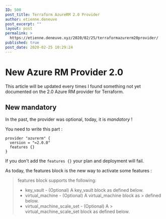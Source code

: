 ```yaml
---
ID: 500
post_title: Terraform AzureRM 2.0 Provider
author: etienne.deneuve
post_excerpt: ""
layout: post
permalink: >
  https://etienne.deneuve.xyz/2020/02/25/terraformazurerm20provider/
published: true
post_date: 2020-02-25 10:29:24
---
```

<h1>New Azure RM Provider 2.0</h1>

This article will be updated every times I found something not yet documented on the 2.0 Azure RM provider for Terraform.

<h2>New mandatory</h2>

In the past, the provider was optional, today, it is <em>mandatory</em> !

You need to write this part :

<pre><code class="language-HCL">provider "azurerm" {
  version = "=2.0.0"
  features {}
}
</code></pre>

If you don't add the <code>features {}</code> your plan and deployment will fail.

As today, the features block is the new way to activate some features :

<blockquote>
  features block supports the following:
<ul>
    <li>key_vault - (Optional) A key_vault block as defined below.</li>
    <li>virtual_machine - (Optional) A virtual_machine block as &gt; defined below.</li>
    <li>virtual_machine_scale_set - (Optional) A &gt; virtual_machine_scale_set block as defined below.</li>
</ul>
</blockquote>